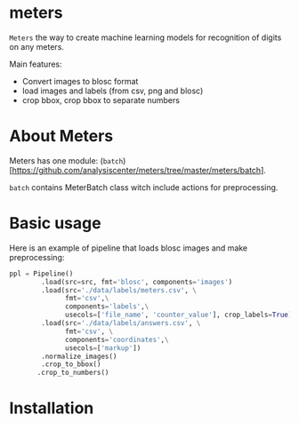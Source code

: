 # meters

`Meters` the way to create machine learning models for recognition of digits on any meters.

Main features:
* Convert images to blosc format
* load images and labels (from csv, png and blosc)
* crop bbox, crop bbox to separate numbers

# About Meters

Meters has one module: (``batch``)[https://github.com/analysiscenter/meters/tree/master/meters/batch].

``batch`` contains MeterBatch class witch include actions for preprocessing.

# Basic usage

Here is an example of pipeline that loads blosc images and make preprocessing:
```python
ppl = Pipeline()
        .load(src=src, fmt='blosc', components='images')
        .load(src='./data/labels/meters.csv', \
              fmt='csv',\
              components='labels',\
              usecols=['file_name', 'counter_value'], crop_labels=True)
        .load(src='./data/labels/answers.csv', \
              fmt='csv', \
              components='coordinates',\
              usecols=['markup'])
        .normalize_images()
        .crop_to_bbox()
       .crop_to_numbers()
```
# Installation

